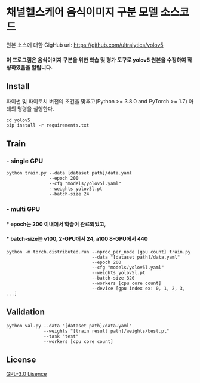 채널헬스케어 음식이미지 구분 모델 소스코드
======

원본 소스에 대한 GigHub url:
https://github.com/ultralytics/yolov5

#### 이 프로그램은 음식이미지 구분을 위한 학습 및 평가 도구로 yolov5 원본을 수정하여 작성하였음을 알립니다.

## Install
파이썬 및 파이토치 버전의 조건을 맞추고(Python >= 3.8.0 and PyTorch >= 1.7) 아래의 명령을 실행한다.
```
cd yolov5
pip install -r requirements.txt
```
## Train
### - single GPU
```
python train.py --data [dataset path]/data.yaml 
                --epoch 200
                --cfg "models/yolov5l.yaml"
                --weights yolov5l.pt
                --batch-size 24
```
### - multi GPU
#### * epoch는 200 이내에서 학습이 완료되었고, 
#### * batch-size는 v100, 2-GPU에서 24, a100 8-GPU에서 440

```
python -m torch.distributed.run --nproc_per_node [gpu count] train.py 
                                --data "[dataset path]/data.yaml" 
                                --epoch 200 
                                --cfg "models/yolov5l.yaml"
                                --weights yolov5l.pt
                                --batch-size 320 
                                --workers [cpu core count]  
                                --device [gpu index ex: 0, 1, 2, 3, ...]
```
## Validation
```buildoutcfg
python val.py --data "[dataset path]/data.yaml"
              --weights "[train result path]/weights/best.pt" 
              --task "test" 
              --workers [cpu core count]
```


## License
[GPL-3.0 Lisence](https://github.com/ultralytics/yolov5/blob/master/LICENSE)